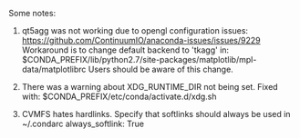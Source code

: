 Some notes:

1. qt5agg was not working due to opengl configuration issues:
https://github.com/ContinuumIO/anaconda-issues/issues/9229
Workaround is to change default backend to 'tkagg' in:
$CONDA_PREFIX/lib/python2.7/site-packages/matplotlib/mpl-data/matplotlibrc
Users should be aware of this change.

2. There was a warning about XDG_RUNTIME_DIR not being set. Fixed with:
$CONDA_PREFIX/etc/conda/activate.d/xdg.sh

3. CVMFS hates hardlinks. Specify that softlinks should always be used in ~/.condarc
always_softlink: True
